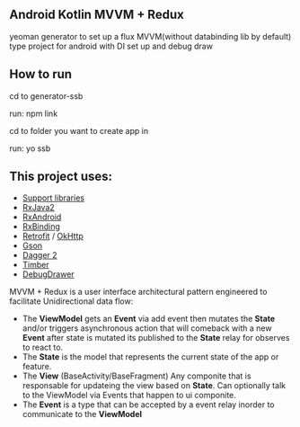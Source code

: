 ## Android Kotlin MVVM + Redux  

yeoman generator to set up a flux MVVM(without databinding lib by default) type project for android with DI set up and debug draw

## How to run 
cd to generator-ssb

run: npm link

cd to folder you want to create app in

run: yo ssb

## This project uses:
- [Support libraries](https://developer.android.com/topic/libraries/support-library/index.html)
- [RxJava2](https://github.com/ReactiveX/RxJava)
- [RxAndroid](https://github.com/ReactiveX/RxAndroid)
- [RxBinding](https://github.com/JakeWharton/RxBinding)
- [Retrofit](http://square.github.io/retrofit/) / [OkHttp](http://square.github.io/okhttp/)
- [Gson](https://github.com/google/gson)
- [Dagger 2](http://google.github.io/dagger/)
- [Timber](https://github.com/JakeWharton/timber)
- [DebugDrawer](https://github.com/palaima/DebugDrawer)

MVVM + Redux is a user interface architectural pattern engineered to facilitate Unidirectional data flow:

- The __ViewModel__ gets an __Event__ via add event then mutates the __State__ and/or triggers asynchronous action that will comeback with a new __Event__ after state is mutated its published to the __State__ relay for observes to react to.
- The __State__ is the model that represents the current state of the app or feature.
- The __View__ (BaseActivity/BaseFragment) Any componite that is responsable for updateing the view based on __State__.  Can optionally talk to the ViewModel via Events that happen to ui componite.
- The __Event__  is a type that can be accepted by a event relay inorder to communicate to the __ViewModel__
